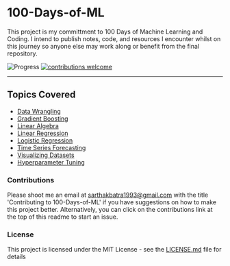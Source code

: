 # 100-Days-of-ML

This project is my committment to 100 Days of Machine Learning and Coding. I intend to publish notes, code, and resources I encounter whilst on this journey so anyone else may work along or benefit from the final repository.

![Progress](http://progressed.io/bar/16?title=progress)  [![contributions welcome](https://img.shields.io/badge/contributions-welcome-brightgreen.svg?style=flat)](https://github.com/sarthakbatragatech/100-Days-of-ML/issues)  

- - - -

## Topics Covered

* [Data Wrangling](https://github.com/sarthakbatragatech/100-Days-of-ML/tree/master/Data-Wrangling)
* [Gradient Boosting](https://github.com/sarthakbatragatech/100-Days-of-ML/tree/master/Gradient-Boosting)
* [Linear Algebra](https://github.com/sarthakbatragatech/100-Days-of-ML/tree/master/Linear-Algebra)
* [Linear Regression](https://github.com/sarthakbatragatech/100-Days-of-ML/tree/master/Linear-Regression)
* [Logistic Regression](https://github.com/sarthakbatragatech/100-Days-of-ML/tree/master/Logistic-Regression)
* [Time Series Forecasting](https://github.com/sarthakbatragatech/100-Days-of-ML/tree/master/Time-Series-Forecasting)
* [Visualizing Datasets](https://github.com/sarthakbatragatech/100-Days-of-ML/tree/master/Visualizing-Datasets)
* [Hyperparameter Tuning](https://github.com/sarthakbatragatech/100-Days-of-ML/tree/master/Hyperparameter-Tuning)


### Contributions

 Please shoot me an email at sarthakbatra1993@gmail.com with the title 'Contributing to 100-Days-of-ML' if you have suggestions on how to make this project better. Alternatively, you can click on the contributions link at the top of this readme to start an issue.

### License

This project is licensed under the MIT License - see the [LICENSE.md](LICENSE.md) file for details